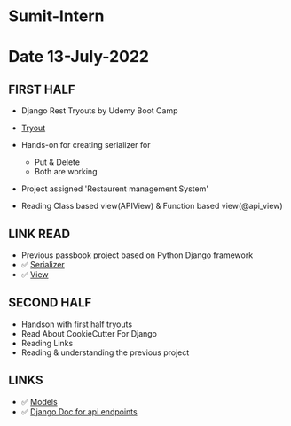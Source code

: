 # Sumit-Intern

# Date 13-July-2022

## FIRST HALF

- Django Rest Tryouts by Udemy Boot Camp
- [Tryout](https://github.com/sp18-interns/Sumit-Intern/tree/main/Django_project/tryout_movie_db)
- Hands-on for creating serializer for
	- Put & Delete
	- Both are working

- Project assigned 'Restaurent management System'
- Reading Class based view(APIView) & Function based view(@api_view)


## LINK READ
- Previous passbook project based on Python Django framework
-  ✅ [Serializer](https://www.django-rest-framework.org/tutorial/1-serialization/)
-  ✅ [View](https://www.django-rest-framework.org/api-guide/views/)

## SECOND HALF
- Handson with first half tryouts
- Read About CookieCutter For Django
- Reading Links
- Reading & understanding the previous project


## LINKS 
- ✅ [Models](https://docs.djangoproject.com/en/4.0/intro/overview/#design-your-model)
- ✅ [Django Doc for api endpoints](https://www.django-rest-framework.org/tutorial/2-requests-and-responses/)
